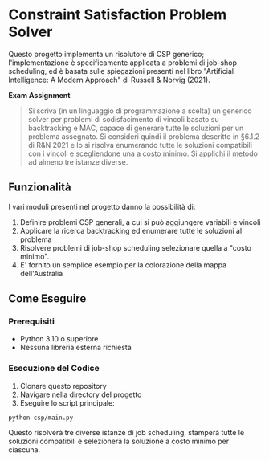 # Constraint Satisfaction Problem Solver
Questo progetto implementa un risolutore di CSP generico; l'implementazione è specificamente applicata a problemi di job-shop scheduling, ed è basata sulle spiegazioni presenti nel libro "Artificial Intelligence: A Modern Approach" di Russell & Norvig (2021).

**Exam Assignment**
>Si scriva (in un linguaggio di programmazione a scelta) un generico solver per problemi di sodisfacimento di vincoli basato
su backtracking e MAC, capace di generare tutte le soluzioni per un problema assegnato. Si consideri quindi il problema
descritto in §6.1.2 di R&N 2021 e lo si risolva enumerando tutte le soluzioni compatibili con i vincoli e scegliendone una a
costo minimo. Si applichi il metodo ad almeno tre istanze diverse.

## Funzionalità
I vari moduli presenti nel progetto danno la possibilità di:
1. Definire problemi CSP generali, a cui si può aggiungere variabili e vincoli
2. Applicare la ricerca backtracking ed enumerare tutte le soluzioni al problema
3. Risolvere problemi di job-shop scheduling selezionare quella a "costo minimo".
4. E' fornito un semplice esempio per la colorazione della mappa dell'Australia

## Come Eseguire

### Prerequisiti

- Python 3.10 o superiore
- Nessuna libreria esterna richiesta

### Esecuzione del Codice

1. Clonare questo repository
2. Navigare nella directory del progetto
3. Eseguire lo script principale:

```
python csp/main.py
```

Questo risolverà tre diverse istanze di job scheduling, stamperà tutte le soluzioni compatibili e selezionerà la soluzione a costo minimo per ciascuna.
